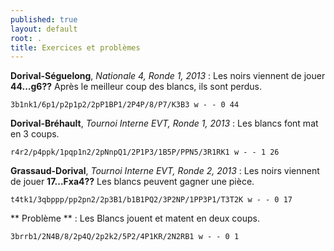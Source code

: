 ```yaml
---
published: true
layout: default
root: .
title: Exercices et problèmes
---
```


**Dorival-Séguelong**, _Nationale 4, Ronde 1, 2013_ : Les noirs viennent de jouer **44...g6??** Après le meilleur coup des blancs, ils sont perdus.

`3b1nk1/6p1/p2p1p2/2pP1BP1/2P4P/8/P7/K3B3 w - - 0 44`

**Dorival-Bréhault**, _Tournoi Interne EVT, Ronde 1, 2013_ : Les blancs font mat en 3 coups.

`r4r2/p4ppk/1pqp1n2/2pNnpQ1/2P1P3/1B5P/PPN5/3R1RK1 w - - 1 26`

**Grassaud-Dorival**, _Tournoi Interne EVT, Ronde 2, 2013_ : Les noirs viennent de jouer **17...Fxa4??** Les blancs peuvent gagner une pièce.

`t4tk1/3qbppp/pp2pn2/2p3B1/b1B1PQ2/3P2NP/1PP3P1/T3T2K w - - 0 17`

** Problème ** : Les Blancs jouent et matent en deux coups.

`3brrb1/2N4B/8/2p4Q/2p2k2/5P2/4P1KR/2N2RB1 w - - 0 1`

